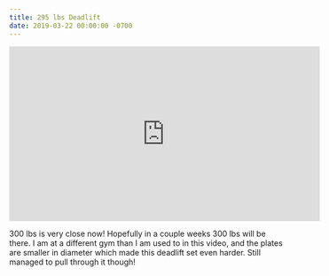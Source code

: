 ```yaml
---
title: 295 lbs Deadlift
date: 2019-03-22 00:00:00 -0700
---
```


<iframe width="560" height="315" src="https://www.youtube.com/embed/K2Nizy2c81g" frameborder="0" allow="accelerometer; autoplay; clipboard-write; encrypted-media; gyroscope; picture-in-picture" allowfullscreen></iframe>

300 lbs is very close now! Hopefully in a couple weeks 300 lbs will be there. I am at a different gym than I am used to in this video, and the plates are smaller in diameter which made this deadlift set even harder. Still managed to pull through it though!
